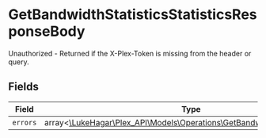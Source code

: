 # GetBandwidthStatisticsStatisticsResponseBody

Unauthorized - Returned if the X-Plex-Token is missing from the header or query.


## Fields

| Field                                                                                                                                | Type                                                                                                                                 | Required                                                                                                                             | Description                                                                                                                          |
| ------------------------------------------------------------------------------------------------------------------------------------ | ------------------------------------------------------------------------------------------------------------------------------------ | ------------------------------------------------------------------------------------------------------------------------------------ | ------------------------------------------------------------------------------------------------------------------------------------ |
| `errors`                                                                                                                             | array<[\LukeHagar\Plex_API\Models\Operations\GetBandwidthStatisticsErrors](../../Models/Operations/GetBandwidthStatisticsErrors.md)> | :heavy_minus_sign:                                                                                                                   | N/A                                                                                                                                  |